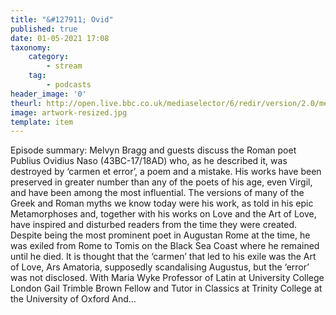 ```yaml
---
title: "&#127911; Ovid"
published: true
date: 01-05-2021 17:08
taxonomy:
    category:
        - stream
    tag:
        - podcasts
header_image: '0'
theurl: http://open.live.bbc.co.uk/mediaselector/6/redir/version/2.0/mediaset/audio-nondrm-download/proto/http/vpid/p09g1mhh.mp3
image: artwork-resized.jpg
template: item
--- 
```

Episode summary: Melvyn Bragg and guests discuss the Roman poet Publius Ovidius Naso (43BC-17/18AD) who, as he described it, was destroyed by ‘carmen et error’, a poem and a mistake. His works have been preserved in greater number than any of the poets of his age, even Virgil, and have been among the most influential. The versions of many of the Greek and Roman myths we know today were his work, as told in his epic Metamorphoses and, together with his works on Love and the Art of Love, have inspired and disturbed readers from the time they were created. Despite being the most prominent poet in Augustan Rome at the time, he was exiled from Rome to Tomis on the Black Sea Coast where he remained until he died. It is thought that the ‘carmen’ that led to his exile was the Art of Love, Ars Amatoria, supposedly scandalising Augustus, but the ‘error’ was not disclosed. With Maria Wyke Professor of Latin at University College London Gail Trimble Brown Fellow and Tutor in Classics at Trinity College at the University of Oxford And…
